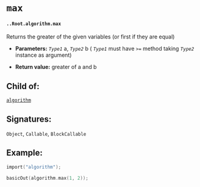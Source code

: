# `max`

#### `..Root.algorithm.max`

Returns the greater of the given variables (or first if they are equal) 

* **Parameters:** _`Type1`_ a, _`Type2`_ b ( _`Type1`_ must have `>=` method taking  _`Type2`_ instance as argument)

* **Return value:** greater of a and b

## Child of:

[`algorithm`](docs..Root.algorithm.md)

## Signatures:

`Object`, `Callable`, `BlockCallable`

## Example:

```c
import("algorithm");

basicOut(algorithm.max(1, 2));
```